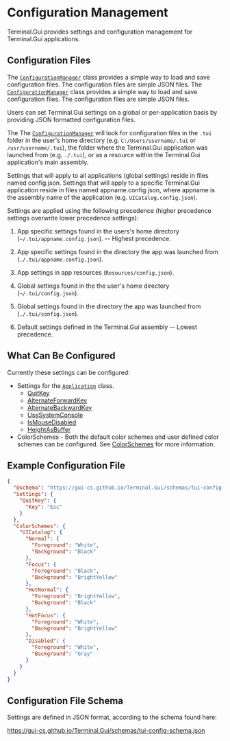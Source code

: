 # Configuration Management

Terminal.Gui provides settings and configuration management for Terminal.Gui applications.

## Configuration Files

The [`ConfigurationManager`](~/api/Terminal.Gui/Terminal.Gui.Configuration.ConfigurationManager.yml)  class provides a simple way to load and save configuration files. The configuration files are simple JSON files. The [`ConfigurationManager`](~/api/Terminal.Gui/Terminal.Gui.Configuration.ConfigurationManager.yml) class provides a simple way to load and save configuration files. The configuration files are simple JSON files.

Users can set Terminal.Gui settings on a global or per-application basis by providing JSON formatted configuration files. 

The The [`ConfigurationManager`](~/api/Terminal.Gui/Terminal.Gui.Configuration.ConfigurationManager.yml) will look for configuration files in the `.tui` folder in the user's home directory (e.g. `C:/Users/username/.tui` or `/usr/username/.tui`), the folder where the Terminal.Gui application was launched from (e.g. `./.tui`), or as a resource within the Terminal.Gui application's main assembly.

Settings that will apply to all applications (global settings) reside in files named config.json. Settings that will apply to a specific Terminal.Gui application reside in files named appname.config.json, where appname is the assembly name of the application (e.g. `UICatalog.config.json`).

Settings are applied using the following precedence (higher precedence settings overwrite lower precedence settings):

1. App specific settings found in the users's home directory (`~/.tui/appname.config.json`). -- Highest precedence.

2. App specific settings found in the directory the app was launched from (`./.tui/appname.config.json`).

3. App settings in app resources (`Resources/config.json`).

4. Global settings found in the the user's home directory (`~/.tui/config.json`).

5. Global settings found in the directory the app was launched from (`./.tui/config.json`).

6. Default settings defined in the Terminal.Gui assembly -- Lowest precedence.

## What Can Be Configured

Currently these settings can be configured:

* Settings for the [`Application`](~/api/Terminal.Gui/Terminal.Gui.Application.yml) class.
    * [QuitKey](~/api/Terminal.Gui/Terminal.Gui.Application.yml#QuitKey)
    * [AlternateForwardKey](~/api/Terminal.Gui/Terminal.Gui.Application.yml#AlternateForwardKey)
    * [AlternateBackwardKey](~/api/Terminal.Gui/Terminal.Gui.Application.yml#AlternateBackwardKey)
    * [UseSystemConsole](~/api/Terminal.Gui/Terminal.Gui.Application.yml#UseSystemConsole)
    * [IsMouseDisabled](~/api/Terminal.Gui/Terminal.Gui.Application.yml#IsMouseDisabled)
    * [HeightAsBuffer](~/api/Terminal.Gui/Terminal.Gui.Application.yml#HeightAsBuffer)
* ColorSchemes - Both the default color schemes and user defined color schemes can be configured. See [ColorSchemes](~/api/Terminal.Gui/Terminal.Gui.Colors.yml) for more information.

## Example Configuration File

```json
{
  "@schema": "https://gui-cs.github.io/Terminal.Gui/schemas/tui-config-schema.json",
  "Settings": {
    "QuitKey": {
      "Key": "Esc"
    }
  },
  "ColorSchemes": {
    "UICatalog": {
      "Normal": {
        "Foreground": "White",
        "Background": "Black"
      },
      "Focus": {
        "Foreground": "Black",
        "Background": "BrightYellow"
      },
      "HotNormal": {
        "Foreground": "BrightYellow",
        "Background": "Black"
      },
      "HotFocus": {
        "Foreground": "White",
        "Background": "BrightYellow"
      },
      "Disabled": {
        "Foreground": "White",
        "Background": "Gray"
      }
    }
  }
}
```

## Configuration File Schema

Settings are defined in JSON format, according to the schema found here: 

https://gui-cs.github.io/Terminal.Gui/schemas/tui-config-schema.json
